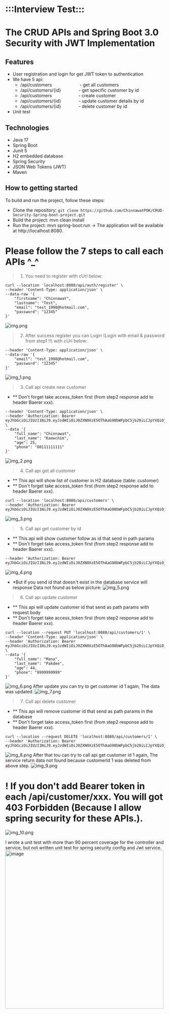 # :::Interview Test::: 
# The CRUD APIs and Spring Boot 3.0 Security with JWT Implementation



## Features
* User registration and login for get JWT token to authentication
* We have 5 api:
  * /api/customers           - get all customers
  * /api/customers/{id}    - get specific customer by id
  * /api/customers      - create customer
  * /api/customers/{id}    - update customer details by id
  * /api/customers/{id}         - delete customer by id
* Unit test


## Technologies
* Java 17
* Spring Boot
* Junit 5
* H2 embedded database
* Spring Security
* JSON Web Tokens (JWT)
* Maven
 
## How to getting started
To build and run the project, follow these steps:

* Clone the repository: `git clone https://github.com/ChinnawatPOK/CRUD-Security-Spring-boot-project.git`
* Build the project: mvn clean install
* Run the project: mvn spring-boot:run
-> The application will be available at http://localhost:8080.

# Please follow the 7 steps to call each APIs ^_^
> 1. You need to register with cUrl below:
```
curl --location 'localhost:8080/api/auth/register' \
--header 'Content-Type: application/json' \
--data-raw '{
    "firstname": "Chinnawat",
    "lastname": "Test",
    "email": "test_1998@hotmail.com",
    "password": "12345"
}'
```

![img.png](img.png)

>2. After success register you can Login (Login with email & password from step1 !!) with cUrl below:
```curl --location 'localhost:8080/api/auth/authenticate' \
--header 'Content-Type: application/json' \
--data-raw '{
    "email": "test_1998@hotmail.com",
    "password": "12345"
}'
```
![img_1.png](img_1.png)

>3. Call api create new customer
* ** Don't forget take access_token first (from step2 response add to header Baerer xxx).
```curl --location 'localhost:8080/api/customers' \
--header 'Content-Type: application/json' \
--header 'Authorization: Bearer eyJhbGciOiJIUzI1NiJ9.eyJzdWIiOiJ0ZXN0XzE5OThAaG90bWFpbC5jb20iLCJpYXQiOjE3MTg2OTk1NTAsImV4cCI6MTcxODc4NTk1MH0.yw60XUkpMSqrfzuXabhgWWfxOtpoTK39bqX0L3xZUT8' \
--data '{
    "full_name": "Chinnawat",
    "last_name": "Kaewchim",
    "age": 25,
    "phone": "08111111111"
}'
```
![img_2.png](img_2.png)

> 4. Call api get all customer
* ** This api will show list of customer in H2 database (table: customer)
* ** Don't forget take access_token first (from step2 response add to header Baerer xxx).
```
curl --location 'localhost:8080/api/customers' \
--header 'Authorization: Bearer eyJhbGciOiJIUzI1NiJ9.eyJzdWIiOiJ0ZXN0XzE5OThAaG90bWFpbC5jb20iLCJpYXQiOjE3MTg2OTk1NTAsImV4cCI6MTcxODc4NTk1MH0.yw60XUkpMSqrfzuXabhgWWfxOtpoTK39bqX0L3xZUT8'
```
![img_3.png](img_3.png)

> 5. Call api get customer by id
* ** This api will show customer follow as id that send in path params
* ** Don't forget take access_token first (from step2 response add to header Baerer xxx).
```curl --location 'localhost:8080/api/customers/1' \
--header 'Authorization: Bearer eyJhbGciOiJIUzI1NiJ9.eyJzdWIiOiJ0ZXN0XzE5OThAaG90bWFpbC5jb20iLCJpYXQiOjE3MTg2OTk1NTAsImV4cCI6MTcxODc4NTk1MH0.yw60XUkpMSqrfzuXabhgWWfxOtpoTK39bqX0L3xZUT8'
```
![img_4.png](img_4.png)
* *But if you send id that doesn't exist in the database service will response Data not found as below picture:
![img_5.png](img_5.png)

> 6. Call api update customer
* ** This api will update customer id that send as path params with request body
* ** Don't forget take access_token first (from step2 response add to header Baerer xxx).
```
curl --location --request PUT 'localhost:8080/api/customers/1' \
--header 'Content-Type: application/json' \
--header 'Authorization: Bearer eyJhbGciOiJIUzI1NiJ9.eyJzdWIiOiJ0ZXN0XzE5OThAaG90bWFpbC5jb20iLCJpYXQiOjE3MTg2OTk1NTAsImV4cCI6MTcxODc4NTk1MH0.yw60XUkpMSqrfzuXabhgWWfxOtpoTK39bqX0L3xZUT8' \
--data '{
    "full_name": "Mana",
    "last_name": "Pakdee",
    "age": 44,
    "phone": "0999999999"
}'
```
![img_6.png](img_6.png)
After update you can try to get customer id 1 again, The data was updated.
![img_7.png](img_7.png)

> 7. Call api delete customer
* ** This api will remove customer id that send as path params in the database
* ** Don't forget take access_token first (from step2 response add to header Baerer xxx).
```
curl --location --request DELETE 'localhost:8080/api/customers/1' \
--header 'Authorization: Bearer eyJhbGciOiJIUzI1NiJ9.eyJzdWIiOiJ0ZXN0XzE5OThAaG90bWFpbC5jb20iLCJpYXQiOjE3MTg2OTk1NTAsImV4cCI6MTcxODc4NTk1MH0.yw60XUkpMSqrfzuXabhgWWfxOtpoTK39bqX0L3xZUT8'
```
![img_8.png](img_8.png)
After that tou can try to call api get customer id 1 again, The service return data not found because customerId 1 was deleted from above step.
![img_9.png](img_9.png)

# ! If you don't add Bearer token in each /api/customer/xxx. You will got 403 Forbidden (Because I allow spring security for these APIs.).
![img_10.png](img_10.png)

I wrote a unit test with more than 90 percent coverage for the controller and service, but not written unit test for spring security config and Jwt service.
<img width="500" alt="image" src="https://github.com/ChinnawatPOK/CRUD-Security-Spring-boot-project/assets/60538900/20affb62-e244-4826-bcdb-b92d99a3893a">



